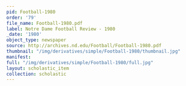```yaml
---
pid: Football-1980
order: '79'
file_name: Football-1980.pdf
label: Notre Dame Football Review - 1980
_date: '1980'
object_type: newspaper
source: http://archives.nd.edu/Football/Football-1980.pdf
thumbnail: "/img/derivatives/simple/Football-1980/thumbnail.jpg"
manifest:
full: "/img/derivatives/simple/Football-1980/full.jpg"
layout: scholastic_item
collection: scholastic
---
```

